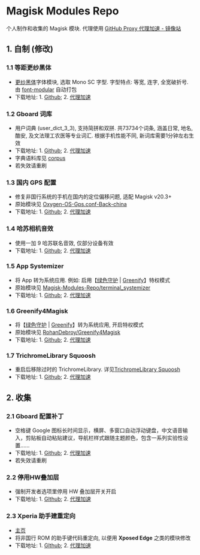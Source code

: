 # Magisk Modules Repo

个人制作和收集的 Magisk 模块. 代理使用 [GitHub Proxy 代理加速 - 镜像站](https://ghproxy.com/)

## 1. 自制 (修改)

### 1.1 等距更纱黑体

- [更纱黑体](https://github.com/be5invis/Sarasa-Gothic#readme)字体模块, 选取 Mono SC 字型. 字型特点: 等宽, 连字, 全宽破折号. 由 [font-modular](https://github.com/entr0pia/font-modular#readme) 自动打包
- 下载地址: 1. [Github](https://github.com/entr0pia/Magisk-Modules-Repo/releases/download/latest/Sarasa_Mono_SC.zip); 2. [代理加速](https://ghproxy.com/https://github.com/entr0pia/Magisk-Modules-Repo/releases/download/latest/Sarasa_Mono_SC.zip)

### 1.2 Gboard 词库

- 用户词典 (user_dict_3_3), 支持简拼和双拼. 共73734个词条, 涵盖日常, 地名, 酷安, 及文法理工农医等专业词汇. 根据手机性能不同, 新词库需要1分钟左右生效
- 下载地址: 1. [Github](https://github.com/entr0pia/Magisk-Modules-Repo/releases/download/latest/Gboard_dict_3.zip); 2. [代理加速](https://ghproxy.com/https://github.com/entr0pia/Magisk-Modules-Repo/releases/download/latest/Gboard_dict_3.zip)
- 字典语料库见 [corpus](https://github.com/entr0pia/Gboard_dict_3/tree/master/corpus)
- 若失效请重刷

### 1.3 国内 GPS 配置

- 修复非国行系统的手机在国内的定位偏移问题, 适配 Magisk v20.3+
- 原始模块见 [Oxygen-OS-Gps.conf-Back-china](https://github.com/user1121114685/Oxygen-OS-Gps.conf-Back-china)
- 下载地址: 1. [Github](https://github.com/entr0pia/Magisk-Modules-Repo/releases/download/latest/China_GPS.zip); 2. [代理加速](https://ghproxy.com/https://github.com/entr0pia/Magisk-Modules-Repo/releases/download/latest/China_GPS.zip)

### 1.4 哈苏相机音效

- 使用一加 9 哈苏联名音效, 仅部分设备有效
- 下载地址: 1. [Github](https://github.com/entr0pia/Magisk-Modules-Repo/releases/download/latest/Hassel_Shutter.zip); 2. [代理加速](https://ghproxy.com/https://github.com/entr0pia/Magisk-Modules-Repo/releases/download/latest/Hassel_Shutter.zip)

### 1.5 App Systemizer

- 将 App 转为系统应用. 例如: 启用【[绿色守护](https://www.coolapk.com/apk/com.oasisfeng.greenify) | [Greenify](https://play.google.com/store/apps/details?id=com.oasisfeng.greenify)】特权模式
- 原始模块见 [Magisk-Modules-Repo/terminal_systemizer](https://github.com/Magisk-Modules-Repo/terminal_systemizer)
- 下载地址: 1. [Github](https://github.com/entr0pia/Magisk-Modules-Repo/releases/download/latest/terminal_systemizer.zip); 2. [代理加速](https://ghproxy.com/https://github.com/entr0pia/Magisk-Modules-Repo/releases/download/latest/terminal_systemizer.zip)

### 1.6 Greenify4Magisk

- 将【[绿色守护](https://www.coolapk.com/apk/com.oasisfeng.greenify) | [Greenify](https://play.google.com/store/apps/details?id=com.oasisfeng.greenify)】转为系统应用, 开启特权模式
- 原始模块见 [RohanDebroy/Greenify4Magisk](https://github.com/RohanDebroy/Greenify4Magisk)
- 下载地址: 1. [Github](https://github.com/entr0pia/Magisk-Modules-Repo/releases/download/latest/Greenify4Magisk.zip); 2. [代理加速](https://ghproxy.com/https://github.com/entr0pia/Magisk-Modules-Repo/releases/download/latest/Greenify4Magisk.zip)

### 1.7 TrichromeLibrary Squoosh

- 重启后移除过时的 TrichromeLibrary. 详见[TrichromeLibrary Squoosh](https://github.com/entr0pia/TrichromeLibrary-Squoosh)
- 下载地址: 1. [Github](https://github.com/entr0pia/Magisk-Modules-Repo/releases/download/latest/TrichromeLibrary-Squoosh-mm.zip); 2. [代理加速](https://ghproxy.com/https://github.com/entr0pia/Magisk-Modules-Repo/releases/download/latest/TrichromeLibrary-Squoosh-mm.zip)

## 2. 收集

### 2.1 Gboard 配置补丁

- 空格键 Google 图标长时间显示，横屏、多窗口自动浮动键盘，中文语音输入，剪贴板自动粘贴建议，导航栏样式跟随主题颜色，包含一系列实验性设置……
- 下载地址: 1. [Github](https://github.com/entr0pia/Magisk-Modules-Repo/releases/download/latest/Gboard_Value.zip); 2. [代理加速](https://ghproxy.com/https://github.com/entr0pia/Magisk-Modules-Repo/releases/download/latest/Gboard_Value.zip)
- 若失效请重刷

### 2.2 停用HW叠加层

- 强制开发者选项里停用 HW 叠加层开关开启
- 下载地址: 1. [GIthub](https://github.com/entr0pia/Magisk-Modules-Repo/releases/download/latest/Disable_HWoverlays.zip); 2. [代理加速](https://ghproxy.com/https://github.com/entr0pia/Magisk-Modules-Repo/releases/download/latest/Disable_HWoverlays.zip)

### 2.3 Xperia 助手建重定向

- [主页](https://forum.xda-developers.com/t/assistant-button-remapper-module-magisk-xposed.4323643/)
- 将非国行 ROM 的助手键代码重定向, 以便用 **Xposed Edge** 之类的模块修改
- 下载地址: 1. [GIthub](https://github.com/entr0pia/Magisk-Modules-Repo/releases/download/latest/XperiaGAButtonRemap.zip); 2. [代理加速](https://ghproxy.com/https://github.com/entr0pia/Magisk-Modules-Repo/releases/download/latest/XperiaGAButtonRemap.zip)
